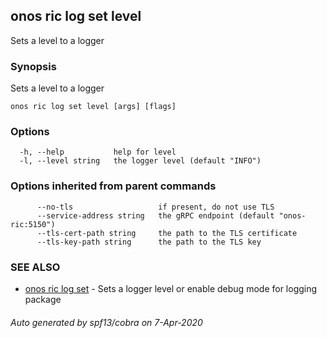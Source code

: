 ## onos ric log set level

Sets a level to a logger

### Synopsis

Sets a level to a logger

```
onos ric log set level [args] [flags]
```

### Options

```
  -h, --help           help for level
  -l, --level string   the logger level (default "INFO")
```

### Options inherited from parent commands

```
      --no-tls                   if present, do not use TLS
      --service-address string   the gRPC endpoint (default "onos-ric:5150")
      --tls-cert-path string     the path to the TLS certificate
      --tls-key-path string      the path to the TLS key
```

### SEE ALSO

* [onos ric log set](onos_ric_log_set.md)	 - Sets a logger level or enable debug mode for logging package

###### Auto generated by spf13/cobra on 7-Apr-2020
